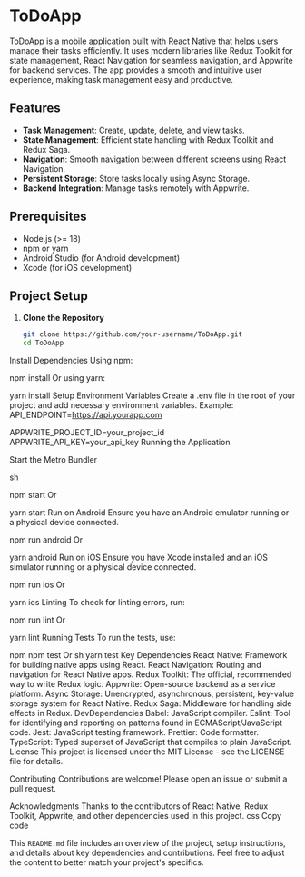 # ToDoApp

ToDoApp is a mobile application built with React Native that helps users manage their tasks efficiently. It uses modern libraries like Redux Toolkit for state management, React Navigation for seamless navigation, and Appwrite for backend services. The app provides a smooth and intuitive user experience, making task management easy and productive.

## Features

- **Task Management**: Create, update, delete, and view tasks.
- **State Management**: Efficient state handling with Redux Toolkit and Redux Saga.
- **Navigation**: Smooth navigation between different screens using React Navigation.
- **Persistent Storage**: Store tasks locally using Async Storage.
- **Backend Integration**: Manage tasks remotely with Appwrite.

## Prerequisites

- Node.js (>= 18)
- npm or yarn
- Android Studio (for Android development)
- Xcode (for iOS development)

## Project Setup

1. **Clone the Repository**
   ```sh
   git clone https://github.com/your-username/ToDoApp.git
   cd ToDoApp
Install Dependencies
Using npm:


npm install
Or using yarn:


yarn install
Setup Environment Variables
Create a .env file in the root of your project and add necessary environment variables. Example:
API_ENDPOINT=https://api.yourapp.com

APPWRITE_PROJECT_ID=your_project_id
APPWRITE_API_KEY=your_api_key
Running the Application

Start the Metro Bundler

sh

npm start
Or


yarn start
Run on Android
Ensure you have an Android emulator running or a physical device connected.


npm run android
Or


yarn android
Run on iOS
Ensure you have Xcode installed and an iOS simulator running or a physical device connected.


npm run ios
Or

yarn ios
Linting
To check for linting errors, run:

npm run lint
Or


yarn lint
Running Tests
To run the tests, use:

npm
npm test
Or
sh
yarn test
Key Dependencies
React Native: Framework for building native apps using React.
React Navigation: Routing and navigation for React Native apps.
Redux Toolkit: The official, recommended way to write Redux logic.
Appwrite: Open-source backend as a service platform.
Async Storage: Unencrypted, asynchronous, persistent, key-value storage system for React Native.
Redux Saga: Middleware for handling side effects in Redux.
DevDependencies
Babel: JavaScript compiler.
Eslint: Tool for identifying and reporting on patterns found in ECMAScript/JavaScript code.
Jest: JavaScript testing framework.
Prettier: Code formatter.
TypeScript: Typed superset of JavaScript that compiles to plain JavaScript.
License
This project is licensed under the MIT License - see the LICENSE file for details.

Contributing
Contributions are welcome! Please open an issue or submit a pull request.

Acknowledgments
Thanks to the contributors of React Native, Redux Toolkit, Appwrite, and other dependencies used in this project.
css
Copy code

This `README.md` file includes an overview of the project, setup instructions, and details about key dependencies and contributions. Feel free to adjust the content to better match your project's specifics.





